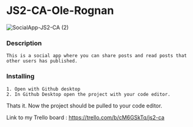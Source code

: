 # JS2-CA-Ole-Rognan
![SocialApp-JS2-CA (2)](https://user-images.githubusercontent.com/80859665/224579035-0493d831-cc49-490f-ace7-df16fa644866.png)

### Description

    This is a social app where you can share posts and read posts that other users has published.

### Installing


    1. Open with Github desktop
    2. In Github Desktop open the project with your code editor.
    

Thats it. Now the project should be pulled to your code editor.

Link to my Trello board : https://trello.com/b/cM6GSkTq/js2-ca
